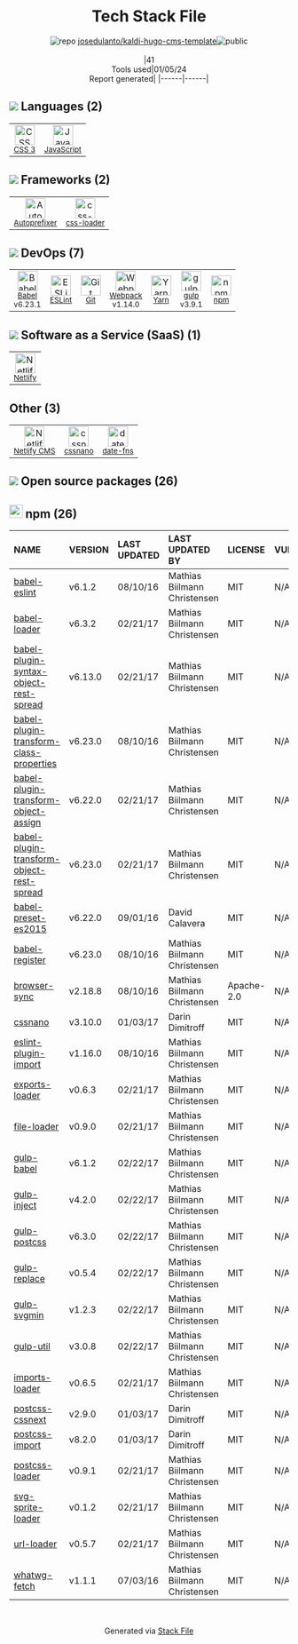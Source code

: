 <!--
&lt;--- Readme.md Snippet without images Start ---&gt;
## Tech Stack
josedulanto/kaldi-hugo-cms-template is built on the following main stack:

- [gulp](http://gulpjs.com/) – JS Build Tools / JS Task Runners
- [JavaScript](https://developer.mozilla.org/en-US/docs/Web/JavaScript) – Languages
- [Webpack](http://webpack.js.org) – JS Build Tools / JS Task Runners
- [Autoprefixer](https://github.com/postcss/autoprefixer) – CSS Pre-processors / Extensions
- [Babel](http://babeljs.io/) – JavaScript Compilers
- [Netlify](https://www.netlify.com/) – Static Web Hosting
- [ESLint](http://eslint.org/) – Code Review
- [Yarn](https://yarnpkg.com/) – Front End Package Manager
- [Netlify CMS](https://www.netlifycms.org/) – Self-Hosted Blogging / CMS
- [css-loader](https://github.com/webpack-contrib/css-loader) – CSS Pre-processors / Extensions
- [date-fns](https://date-fns.org/) – Javascript Utilities & Libraries

Full tech stack [here](/techstack.md)

&lt;--- Readme.md Snippet without images End ---&gt;

&lt;--- Readme.md Snippet with images Start ---&gt;
## Tech Stack
josedulanto/kaldi-hugo-cms-template is built on the following main stack:

- <img width='25' height='25' src='https://img.stackshare.io/service/844/iruTC031.png' alt='gulp'/> [gulp](http://gulpjs.com/) – JS Build Tools / JS Task Runners
- <img width='25' height='25' src='https://img.stackshare.io/service/1209/javascript.jpeg' alt='JavaScript'/> [JavaScript](https://developer.mozilla.org/en-US/docs/Web/JavaScript) – Languages
- <img width='25' height='25' src='https://img.stackshare.io/service/1682/IMG_4636.PNG' alt='Webpack'/> [Webpack](http://webpack.js.org) – JS Build Tools / JS Task Runners
- <img width='25' height='25' src='https://img.stackshare.io/service/2202/72d087642cfce6fef6f2dabec5bf49e8_400x400.png' alt='Autoprefixer'/> [Autoprefixer](https://github.com/postcss/autoprefixer) – CSS Pre-processors / Extensions
- <img width='25' height='25' src='https://img.stackshare.io/service/2739/-1wfGjNw.png' alt='Babel'/> [Babel](http://babeljs.io/) – JavaScript Compilers
- <img width='25' height='25' src='https://img.stackshare.io/service/2748/default_5dfbb146cf22182bca88c7d07f2515a5888fc12a.jpg' alt='Netlify'/> [Netlify](https://www.netlify.com/) – Static Web Hosting
- <img width='25' height='25' src='https://img.stackshare.io/service/3337/Q4L7Jncy.jpg' alt='ESLint'/> [ESLint](http://eslint.org/) – Code Review
- <img width='25' height='25' src='https://img.stackshare.io/service/5848/44mC-kJ3.jpg' alt='Yarn'/> [Yarn](https://yarnpkg.com/) – Front End Package Manager
- <img width='25' height='25' src='https://img.stackshare.io/service/7613/YIgPht1s_400x400.jpg' alt='Netlify CMS'/> [Netlify CMS](https://www.netlifycms.org/) – Self-Hosted Blogging / CMS
- <img width='25' height='25' src='https://img.stackshare.io/service/8074/default_d2b16fd6997fb2e164de645a34f9b8d5a880d999.png' alt='css-loader'/> [css-loader](https://github.com/webpack-contrib/css-loader) – CSS Pre-processors / Extensions
- <img width='25' height='25' src='https://img.stackshare.io/service/10865/default_5551fb8853689f607a2bc0d5a09355d5a3d52bf0.png' alt='date-fns'/> [date-fns](https://date-fns.org/) – Javascript Utilities & Libraries

Full tech stack [here](/techstack.md)

&lt;--- Readme.md Snippet with images End ---&gt;
-->
<div align="center">

# Tech Stack File
![](https://img.stackshare.io/repo.svg "repo") [josedulanto/kaldi-hugo-cms-template](https://github.com/josedulanto/kaldi-hugo-cms-template)![](https://img.stackshare.io/public_badge.svg "public")
<br/><br/>
|41<br/>Tools used|01/05/24 <br/>Report generated|
|------|------|
</div>

## <img src='https://img.stackshare.io/languages.svg'/> Languages (2)
<table><tr>
  <td align='center'>
  <img width='36' height='36' src='https://img.stackshare.io/service/6727/css.png' alt='CSS 3'>
  <br>
  <sub><a href="https://developer.mozilla.org/en-US/docs/Web/CSS/CSS3">CSS 3</a></sub>
  <br>
  <sub></sub>
</td>

<td align='center'>
  <img width='36' height='36' src='https://img.stackshare.io/service/1209/javascript.jpeg' alt='JavaScript'>
  <br>
  <sub><a href="https://developer.mozilla.org/en-US/docs/Web/JavaScript">JavaScript</a></sub>
  <br>
  <sub></sub>
</td>

</tr>
</table>

## <img src='https://img.stackshare.io/frameworks.svg'/> Frameworks (2)
<table><tr>
  <td align='center'>
  <img width='36' height='36' src='https://img.stackshare.io/service/2202/72d087642cfce6fef6f2dabec5bf49e8_400x400.png' alt='Autoprefixer'>
  <br>
  <sub><a href="https://github.com/postcss/autoprefixer">Autoprefixer</a></sub>
  <br>
  <sub></sub>
</td>

<td align='center'>
  <img width='36' height='36' src='https://img.stackshare.io/service/8074/default_d2b16fd6997fb2e164de645a34f9b8d5a880d999.png' alt='css-loader'>
  <br>
  <sub><a href="https://github.com/webpack-contrib/css-loader">css-loader</a></sub>
  <br>
  <sub></sub>
</td>

</tr>
</table>

## <img src='https://img.stackshare.io/devops.svg'/> DevOps (7)
<table><tr>
  <td align='center'>
  <img width='36' height='36' src='https://img.stackshare.io/service/2739/-1wfGjNw.png' alt='Babel'>
  <br>
  <sub><a href="http://babeljs.io/">Babel</a></sub>
  <br>
  <sub>v6.23.1</sub>
</td>

<td align='center'>
  <img width='36' height='36' src='https://img.stackshare.io/service/3337/Q4L7Jncy.jpg' alt='ESLint'>
  <br>
  <sub><a href="http://eslint.org/">ESLint</a></sub>
  <br>
  <sub></sub>
</td>

<td align='center'>
  <img width='36' height='36' src='https://img.stackshare.io/service/1046/git.png' alt='Git'>
  <br>
  <sub><a href="http://git-scm.com/">Git</a></sub>
  <br>
  <sub></sub>
</td>

<td align='center'>
  <img width='36' height='36' src='https://img.stackshare.io/service/1682/IMG_4636.PNG' alt='Webpack'>
  <br>
  <sub><a href="http://webpack.js.org">Webpack</a></sub>
  <br>
  <sub>v1.14.0</sub>
</td>

<td align='center'>
  <img width='36' height='36' src='https://img.stackshare.io/service/5848/44mC-kJ3.jpg' alt='Yarn'>
  <br>
  <sub><a href="https://yarnpkg.com/">Yarn</a></sub>
  <br>
  <sub></sub>
</td>

<td align='center'>
  <img width='36' height='36' src='https://img.stackshare.io/service/844/iruTC031.png' alt='gulp'>
  <br>
  <sub><a href="http://gulpjs.com/">gulp</a></sub>
  <br>
  <sub>v3.9.1</sub>
</td>

<td align='center'>
  <img width='36' height='36' src='https://img.stackshare.io/service/1120/lejvzrnlpb308aftn31u.png' alt='npm'>
  <br>
  <sub><a href="https://www.npmjs.com/">npm</a></sub>
  <br>
  <sub></sub>
</td>

</tr>
</table>

## <img src='https://img.stackshare.io/saas.svg'/> Software as a Service (SaaS) (1)
<table><tr>
  <td align='center'>
  <img width='36' height='36' src='https://img.stackshare.io/service/2748/default_5dfbb146cf22182bca88c7d07f2515a5888fc12a.jpg' alt='Netlify'>
  <br>
  <sub><a href="https://www.netlify.com/">Netlify</a></sub>
  <br>
  <sub></sub>
</td>

</tr>
</table>

## Other (3)
<table><tr>
  <td align='center'>
  <img width='36' height='36' src='https://img.stackshare.io/service/7613/YIgPht1s_400x400.jpg' alt='Netlify CMS'>
  <br>
  <sub><a href="https://www.netlifycms.org/">Netlify CMS</a></sub>
  <br>
  <sub></sub>
</td>

<td align='center'>
  <img width='36' height='36' src='https://img.stackshare.io/service/6612/ehMiE-wz_normal.jpg' alt='cssnano'>
  <br>
  <sub><a href="http://cssnano.co/">cssnano</a></sub>
  <br>
  <sub></sub>
</td>

<td align='center'>
  <img width='36' height='36' src='https://img.stackshare.io/service/10865/default_5551fb8853689f607a2bc0d5a09355d5a3d52bf0.png' alt='date-fns'>
  <br>
  <sub><a href="https://date-fns.org/">date-fns</a></sub>
  <br>
  <sub></sub>
</td>

</tr>
</table>


## <img src='https://img.stackshare.io/group.svg' /> Open source packages (26)</h2>

## <img width='24' height='24' src='https://img.stackshare.io/service/1120/lejvzrnlpb308aftn31u.png'/> npm (26)

|NAME|VERSION|LAST UPDATED|LAST UPDATED BY|LICENSE|VULNERABILITIES|
|:------|:------|:------|:------|:------|:------|
|[babel-eslint](https://www.npmjs.com/babel-eslint)|v6.1.2|08/10/16|Mathias Biilmann Christensen |MIT|N/A|
|[babel-loader](https://www.npmjs.com/babel-loader)|v6.3.2|02/21/17|Mathias Biilmann Christensen |MIT|N/A|
|[babel-plugin-syntax-object-rest-spread](https://www.npmjs.com/babel-plugin-syntax-object-rest-spread)|v6.13.0|02/21/17|Mathias Biilmann Christensen |MIT|N/A|
|[babel-plugin-transform-class-properties](https://www.npmjs.com/babel-plugin-transform-class-properties)|v6.23.0|08/10/16|Mathias Biilmann Christensen |MIT|N/A|
|[babel-plugin-transform-object-assign](https://www.npmjs.com/babel-plugin-transform-object-assign)|v6.22.0|02/21/17|Mathias Biilmann Christensen |MIT|N/A|
|[babel-plugin-transform-object-rest-spread](https://www.npmjs.com/babel-plugin-transform-object-rest-spread)|v6.23.0|02/21/17|Mathias Biilmann Christensen |MIT|N/A|
|[babel-preset-es2015](https://www.npmjs.com/babel-preset-es2015)|v6.22.0|09/01/16|David Calavera |MIT|N/A|
|[babel-register](https://www.npmjs.com/babel-register)|v6.23.0|08/10/16|Mathias Biilmann Christensen |MIT|N/A|
|[browser-sync](https://www.npmjs.com/browser-sync)|v2.18.8|08/10/16|Mathias Biilmann Christensen |Apache-2.0|N/A|
|[cssnano](https://www.npmjs.com/cssnano)|v3.10.0|01/03/17|Darin Dimitroff |MIT|N/A|
|[eslint-plugin-import](https://www.npmjs.com/eslint-plugin-import)|v1.16.0|08/10/16|Mathias Biilmann Christensen |MIT|N/A|
|[exports-loader](https://www.npmjs.com/exports-loader)|v0.6.3|02/21/17|Mathias Biilmann Christensen |MIT|N/A|
|[file-loader](https://www.npmjs.com/file-loader)|v0.9.0|02/21/17|Mathias Biilmann Christensen |MIT|N/A|
|[gulp-babel](https://www.npmjs.com/gulp-babel)|v6.1.2|02/22/17|Mathias Biilmann Christensen |MIT|N/A|
|[gulp-inject](https://www.npmjs.com/gulp-inject)|v4.2.0|02/22/17|Mathias Biilmann Christensen |MIT|N/A|
|[gulp-postcss](https://www.npmjs.com/gulp-postcss)|v6.3.0|02/22/17|Mathias Biilmann Christensen |MIT|N/A|
|[gulp-replace](https://www.npmjs.com/gulp-replace)|v0.5.4|02/22/17|Mathias Biilmann Christensen |MIT|N/A|
|[gulp-svgmin](https://www.npmjs.com/gulp-svgmin)|v1.2.3|02/22/17|Mathias Biilmann Christensen |MIT|N/A|
|[gulp-util](https://www.npmjs.com/gulp-util)|v3.0.8|02/22/17|Mathias Biilmann Christensen |MIT|N/A|
|[imports-loader](https://www.npmjs.com/imports-loader)|v0.6.5|02/21/17|Mathias Biilmann Christensen |MIT|N/A|
|[postcss-cssnext](https://www.npmjs.com/postcss-cssnext)|v2.9.0|01/03/17|Darin Dimitroff |MIT|N/A|
|[postcss-import](https://www.npmjs.com/postcss-import)|v8.2.0|01/03/17|Darin Dimitroff |MIT|N/A|
|[postcss-loader](https://www.npmjs.com/postcss-loader)|v0.9.1|02/21/17|Mathias Biilmann Christensen |MIT|N/A|
|[svg-sprite-loader](https://www.npmjs.com/svg-sprite-loader)|v0.1.2|02/21/17|Mathias Biilmann Christensen |MIT|N/A|
|[url-loader](https://www.npmjs.com/url-loader)|v0.5.7|02/21/17|Mathias Biilmann Christensen |MIT|N/A|
|[whatwg-fetch](https://www.npmjs.com/whatwg-fetch)|v1.1.1|07/03/16|Mathias Biilmann Christensen |MIT|N/A|

<br/>
<div align='center'>

Generated via [Stack File](https://github.com/marketplace/stack-file)
